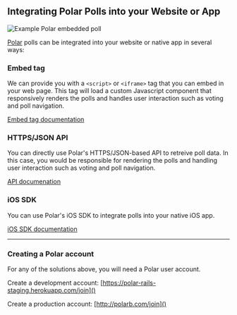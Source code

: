 ## Integrating Polar Polls into your Website or App

![Example Polar embedded poll](https://polar-production-web-assets.s3.amazonaws.com/pub-promo-addsite.png)

[Polar](http://polarb.com) polls can be integrated into your website or native app in several ways:
 
### Embed tag

We can provide you with a `<script>` or `<iframe>` tag that you can embed in your web page.  This tag will load a custom Javascript component that responsively renders the polls and handles user interaction such as voting and poll navigation.

[Embed tag documentation](/embed/embed_component.md)

### HTTPS/JSON API

You can directly use Polar's HTTPS/JSON-based API to retreive poll data.  In this case, you would be responsible for rendering the polls and handling user interaction such as voting and poll navigation.

[API documenation](/api/v4/index.md)

### iOS SDK

You can use Polar's iOS SDK to integrate polls into your native iOS app.

[iOS SDK documentation](/ios-sdk/ios-sdk.md)

---

### Creating a Polar account

For any of the solutions above, you will need a Polar user account.

Create a development account:
[https://polar-rails-staging.herokuapp.com/join]()

Create a production account: 
[http://polarb.com/join]()

